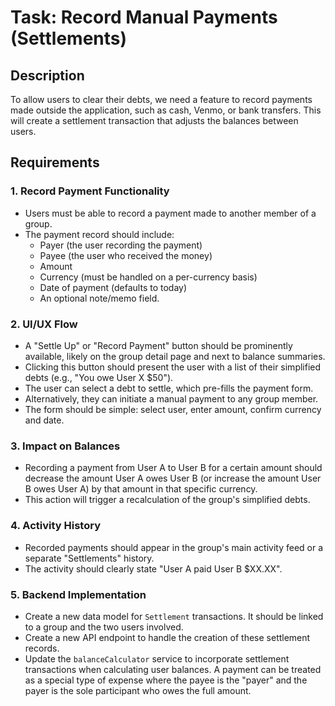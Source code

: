 # Task: Record Manual Payments (Settlements)

## Description

To allow users to clear their debts, we need a feature to record payments made outside the application, such as cash, Venmo, or bank transfers. This will create a settlement transaction that adjusts the balances between users.

## Requirements

### 1. Record Payment Functionality

-   Users must be able to record a payment made to another member of a group.
-   The payment record should include:
    -   Payer (the user recording the payment)
    -   Payee (the user who received the money)
    -   Amount
    -   Currency (must be handled on a per-currency basis)
    -   Date of payment (defaults to today)
    -   An optional note/memo field.

### 2. UI/UX Flow

-   A "Settle Up" or "Record Payment" button should be prominently available, likely on the group detail page and next to balance summaries.
-   Clicking this button should present the user with a list of their simplified debts (e.g., "You owe User X $50").
-   The user can select a debt to settle, which pre-fills the payment form.
-   Alternatively, they can initiate a manual payment to any group member.
-   The form should be simple: select user, enter amount, confirm currency and date.

### 3. Impact on Balances

-   Recording a payment from User A to User B for a certain amount should decrease the amount User A owes User B (or increase the amount User B owes User A) by that amount in that specific currency.
-   This action will trigger a recalculation of the group's simplified debts.

### 4. Activity History

-   Recorded payments should appear in the group's main activity feed or a separate "Settlements" history.
-   The activity should clearly state "User A paid User B $XX.XX".

### 5. Backend Implementation

-   Create a new data model for `Settlement` transactions. It should be linked to a group and the two users involved.
-   Create a new API endpoint to handle the creation of these settlement records.
-   Update the `balanceCalculator` service to incorporate settlement transactions when calculating user balances. A payment can be treated as a special type of expense where the payee is the "payer" and the payer is the sole participant who owes the full amount.
